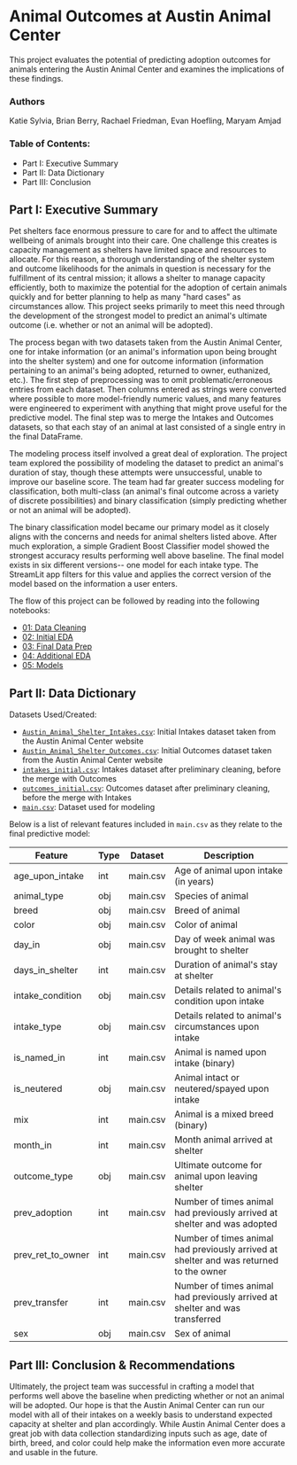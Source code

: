# Animal Outcomes at Austin Animal Center

This project evaluates the potential of predicting adoption outcomes for animals entering the Austin Animal Center and examines the implications of these findings.

### Authors
Katie Sylvia, Brian Berry, Rachael Friedman, Evan Hoefling, Maryam Amjad

### Table of Contents:

- Part I: Executive Summary
- Part II: Data Dictionary
- Part III: Conclusion

## Part I: Executive Summary

Pet shelters face enormous pressure to care for and to affect the ultimate wellbeing of animals brought into their care. One challenge this creates is capacity management as shelters have limited space and resources to allocate. For this reason, a thorough understanding of the shelter system and outcome likelihoods for the animals in question is necessary for the fulfillment of its central mission; it allows a shelter to manage capacity efficiently, both to maximize the potential for the adoption of certain animals quickly and for better planning to help as many "hard cases" as circumstances allow. This project seeks primarily to meet this need through the development of the strongest model to predict an animal's ultimate outcome (i.e. whether or not an animal will be adopted).

The process began with two datasets taken from the Austin Animal Center, one for intake information (or an animal's information upon being brought into the shelter system) and one for outcome information (information pertaining to an animal's being adopted, returned to owner, euthanized, etc.). The first step of preprocessing was to omit problematic/erroneous entries from each dataset. Then columns entered as strings were converted where possible to more model-friendly numeric values, and many features were engineered to experiment with anything that might prove useful for the predictive model. The final step was to merge the Intakes and Outcomes datasets, so that each stay of an animal at last consisted of a single entry in the final DataFrame.

The modeling process itself involved a great deal of exploration. The project team explored the possibility of modeling the dataset to predict an animal's duration of stay, though these attempts were unsuccessful, unable to improve our baseline score. The team had far greater success modeling for classification, both multi-class (an animal's final outcome across a variety of discrete possibilities) and binary classification (simply predicting whether or not an animal will be adopted). 

The binary classification model became our primary model as it closely aligns with the concerns and needs for animal shelters listed above. After much exploration, a simple Gradient Boost Classifier model showed the strongest accuracy results performing well above baseline. The final model exists in six different versions-- one model for each intake type. The StreamLit app filters for this value and applies the correct version of the model based on the information a user enters.

The flow of this project can be followed by reading into the following notebooks:
* [01: Data Cleaning]('https://github.com/ksylvia16/Animal-Outcomes-Austin-TX/blob/main/code/01_Data_Cleaning.ipynb')
* [02: Initial EDA]('https://github.com/ksylvia16/Animal-Outcomes-Austin-TX/blob/main/code/02_Initial_Eda.ipynb')
* [03: Final Data Prep]('https://github.com/ksylvia16/Animal-Outcomes-Austin-TX/blob/main/code/03_Final_Data_Prep.ipynb')
* [04: Additional EDA]('https://github.com/ksylvia16/Animal-Outcomes-Austin-TX/blob/main/code/04_Additional_EDA.ipynb')
* [05: Models]('https://github.com/ksylvia16/Animal-Outcomes-Austin-TX/blob/main/code/05_Models.ipynb')

## Part II: Data Dictionary

Datasets Used/Created:
- [`Austin_Animal_Shelter_Intakes.csv`]('https://github.com/ksylvia16/Animal-Outcomes-Austin-TX/blob/main/data/Austin_Animal_Center_Intakes.csv'): Initial Intakes dataset taken from the Austin Animal Center website
- [`Austin_Animal_Shelter_Outcomes.csv`]('https://github.com/ksylvia16/Animal-Outcomes-Austin-TX/blob/main/data/Austin_Animal_Center_Outcomes.csv'): Initial Outcomes dataset taken from the Austin Animal Center website
- [`intakes_initial.csv`]('https://github.com/ksylvia16/Animal-Outcomes-Austin-TX/blob/main/data/intakes_initial.csv'): Intakes dataset after preliminary cleaning, before the merge with Outcomes
- [`outcomes_initial.csv`]('https://github.com/ksylvia16/Animal-Outcomes-Austin-TX/blob/main/data/outcomes_initial.csv'): Outcomes dataset after preliminary cleaning, before the merge with Intakes
- [`main.csv`]('https://github.com/ksylvia16/Animal-Outcomes-Austin-TX/blob/main/data/main.csv'): Dataset used for modeling

Below is a list of relevant features included in `main.csv` as they relate to the final predictive model:

|Feature|Type|Dataset|Description|
|---|---|---|---|
|age_upon_intake|int|main.csv|Age of animal upon intake (in years)|
|animal_type|obj|main.csv|Species of animal|
|breed|obj|main.csv|Breed of animal|
|color|obj|main.csv|Color of animal|
|day_in|obj|main.csv|Day of week animal was brought to shelter|
|days_in_shelter|int|main.csv|Duration of animal's stay at shelter|
|intake_condition|obj|main.csv|Details related to animal's condition upon intake|
|intake_type|obj|main.csv|Details related to animal's circumstances upon intake|
|is_named_in|int|main.csv|Animal is named upon intake (binary)|
|is_neutered|obj|main.csv|Animal intact or neutered/spayed upon intake|
|mix|int|main.csv|Animal is a mixed breed (binary)|
|month_in|int|main.csv|Month animal arrived at shelter|
|outcome_type|obj|main.csv|Ultimate outcome for animal upon leaving shelter|
|prev_adoption|int|main.csv|Number of times animal had previously arrived at shelter and was adopted|
|prev_ret_to_owner|int|main.csv|Number of times animal had previously arrived at shelter and was returned to the owner|
|prev_transfer|int|main.csv|Number of times animal had previously arrived at shelter and was transferred|
|sex|obj|main.csv|Sex of animal|

## Part III: Conclusion & Recommendations

Ultimately, the project team was successful in crafting a model that performs well above the baseline when predicting whether or not an animal will be adopted. Our hope is that the Austin Animal Center can run our model with all of their intakes on a weekly basis to understand expected capacity at shelter and plan accordingly. While Austin Animal Center does a great job with data collection standardizing inputs such as age, date of birth, breed, and color could help make the information even more accurate and usable in the future.
